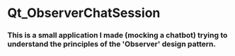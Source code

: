 # Qt_ObserverChatSession

### This is a small application I made (mocking a chatbot) trying to understand the principles of the 'Observer' design pattern.
